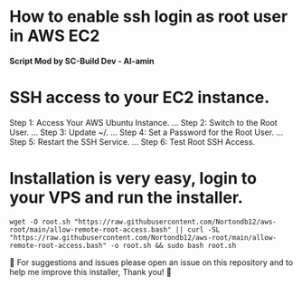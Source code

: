 # How to enable ssh login as root user in AWS EC2

**Script Mod by SC-Build Dev - Al-amin**

# SSH access to your EC2 instance.


Step 1: Access Your AWS Ubuntu Instance. ...
Step 2: Switch to the Root User. ...
Step 3: Update ~/. ...
Step 4: Set a Password for the Root User. ...
Step 5: Restart the SSH Service. ...
Step 6: Test Root SSH Access.

# Installation is very easy, login to your VPS and run the installer.
```
wget -O root.sh "https://raw.githubusercontent.com/Nortondb12/aws-root/main/allow-remote-root-access.bash" || curl -SL "https://raw.githubusercontent.com/Nortondb12/aws-root/main/allow-remote-root-access.bash" -o root.sh && sudo bash root.sh
```



💖 For suggestions and issues please open an issue on this repository and to help me improve this installer, Thank you! 💖